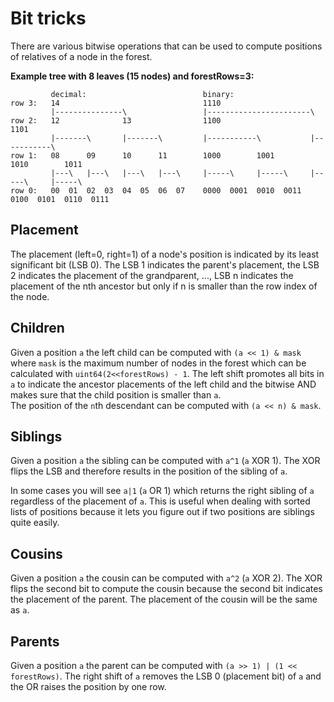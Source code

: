 # Bit tricks

There are various bitwise operations that can be used to compute positions of relatives of a node in the forest.

**Example tree with 8 leaves (15 nodes) and forestRows=3:**
```
         decimal:                          binary:
row 3:   14                                1110
         |---------------\                 |-----------------------\
row 2:   12              13                1100                    1101
         |-------\       |-------\         |-----------\           |-----------\
row 1:   08      09      10      11        1000        1001        1010        1011
         |---\   |---\   |---\   |---\     |-----\     |-----\     |-----\     |-----\
row 0:   00  01  02  03  04  05  06  07    0000  0001  0010  0011  0100  0101  0110  0111
```

## Placement
The placement (left=0, right=1) of a node's position is indicated by its least significant bit (LSB 0). The LSB 1 indicates the parent's placement, the LSB 2 indicates the placement of the grandparent, ..., LSB n indicates the placement of the nth ancestor but only if n is smaller than the row index of the node.

## Children
Given a position `a` the left child can be computed with `(a << 1) & mask` where `mask` is the maximum number of nodes in the forest which can be calculated with `uint64(2<<forestRows) - 1`. The left shift promotes all bits in `a` to indicate the ancestor placements of the left child and the bitwise AND makes sure that the child position is smaller than `a`.  
The position of the `n`th descendant can be computed with `(a << n) & mask`.

## Siblings
Given a position `a` the sibling can be computed with `a^1` (`a` XOR 1). The XOR flips the LSB and therefore results in the position of the sibling of `a`.

In some cases you will see `a|1` (`a` OR 1) which returns the right sibling of `a` regardless of the placement of `a`. This is useful when dealing with sorted lists of positions because it lets you figure out if two positions are siblings quite easily.

## Cousins
Given a position `a` the cousin can be computed with `a^2` (`a` XOR 2). The XOR flips the second bit to compute the cousin because the second bit indicates the placement of the parent. The placement of the cousin will be the same as `a`.

## Parents

Given a position `a` the parent can be computed with `(a >> 1) | (1 << forestRows)`. The right shift of `a` removes the LSB 0 (placement bit) of `a` and the OR raises the position by one row.